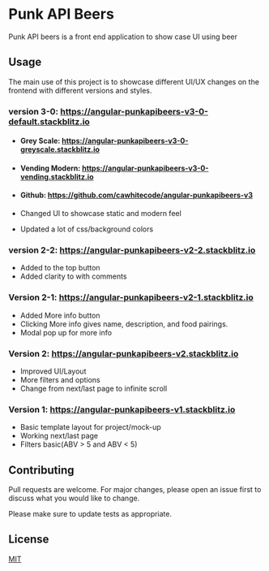 # Punk API Beers

Punk API beers is a front end application to show case UI using beer

## Usage



The main use of this project is to showcase different UI/UX changes on the frontend with different versions and styles.
### version 3-0: https://angular-punkapibeers-v3-0-default.stackblitz.io
  
  - #### Grey Scale: https://angular-punkapibeers-v3-0-greyscale.stackblitz.io
  - #### Vending Modern: https://angular-punkapibeers-v3-0-vending.stackblitz.io
  - #### Github: https://github.com/cawhitecode/angular-punkapibeers-v3


- Changed UI to showcase static and modern feel
- Updated a lot of css/background colors

### version 2-2: https://angular-punkapibeers-v2-2.stackblitz.io

- Added to the top button
- Added clarity to with comments

### Version 2-1: https://angular-punkapibeers-v2-1.stackblitz.io

- Added More info button
- Clicking More info gives name, description, and food pairings.
- Modal pop up for more info

### Version 2: https://angular-punkapibeers-v2.stackblitz.io

- Improved UI/Layout
- More filters and options
- Change from next/last page to infinite scroll

### Version 1: https://angular-punkapibeers-v1.stackblitz.io

- Basic template layout for project/mock-up
- Working next/last page
- Filters basic(ABV > 5 and ABV < 5)

## Contributing
Pull requests are welcome. For major changes, please open an issue first to discuss what you would like to change.

Please make sure to update tests as appropriate.

## License
[MIT](https://choosealicense.com/licenses/mit/)
